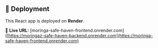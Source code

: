 ## 🚀 Deployment

This React app is deployed on **Render**.

🔗 **Live URL:** [moringa-safe-haven-frontend.onrender.com]([https://moringaz-safe-haven-backend.onrender.com](https://moringa-safe-haven-frontend.onrender.com)
